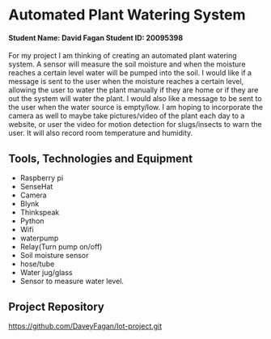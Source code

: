 # Automated Plant Watering System
#### Student Name: David Fagan  Student ID: 20095398

For my project I am thinking of creating an automated plant watering system. A sensor will measure the soil moisture and when the moisture reaches a certain level water will be pumped into the soil. I would like if a message is sent to the user when the moisture reaches a certain level, allowing the user to water the plant manually if they are home or if they are out the system will water the plant. I would also like a message to be sent to the user when the water source is empty/low. I am hoping to incorporate the camera as well to maybe take pictures/video of the plant each day to a website, or user the video for motion detection for slugs/insects to warn the user. It will also record room temperature and humidity.

## Tools, Technologies and Equipment
- Raspberry pi
- SenseHat
- Camera
- Blynk
- Thinkspeak
- Python
- Wifi
- waterpump
- Relay(Turn pump on/off)
- Soil moisture sensor
- hose/tube
- Water jug/glass
- Sensor to measure water level.


## Project Repository
https://github.com/DaveyFagan/Iot-project.git


